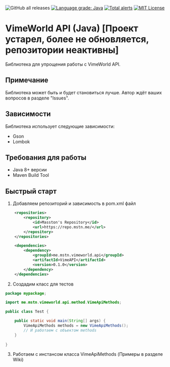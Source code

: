 ![GitHub all releases](https://img.shields.io/github/downloads/MVSSTON/VimeAPI/total?style=for-the-badge)
[![Language grade: Java](https://img.shields.io/lgtm/grade/java/g/MVSSTON/VimeAPI.svg?logo=lgtm&logoWidth=18&style=for-the-badge)](https://lgtm.com/projects/g/MVSSTON/VimeAPI/context:java)
[![Total alerts](https://img.shields.io/lgtm/alerts/g/MVSSTON/VimeAPI.svg?logo=lgtm&logoWidth=18&style=for-the-badge)](https://lgtm.com/projects/g/MVSSTON/VimeAPI/alerts/)
[![MIT License](http://img.shields.io/badge/license-MIT-blue.svg?style=for-the-badge)](https://github.com/MVSSTON/VimeAPI/blob/main/LICENSE)

# VimeWorld API (Java) [Проект устарел, более не обновляется, репозитории неактивны]
Библиотека для упрощения работы с VimeWorld API.

## Примечание
Библиотека может быть и будет становиться лучше. Автор ждёт ваших вопросов в разделе "Issues".

## Зависимости
Библиотека использует следующие зависимости:
- Gson
- Lombok

## Требования для работы
- Java 8+ версии
- Maven Build Tool

## Быстрый старт
1. Добавляем репозиторий и зависимость в pom.xml файл
```xml
    <repositories>
        <repository>
            <id>Masston's Repository</id>
            <url>https://repo.mstn.me/</url>
        </repository>
    </repositories>

    <dependencies>
        <dependency>
            <groupId>me.mstn.vimeworld.api</groupId>
            <artifactId>VimeAPI</artifactId>
            <version>0.1.0</version>
        </dependency>
    </dependencies>
```
2. Создадим класс для тестов
```java
package mypackage;

import me.mstn.vimeworld.api.method.VimeApiMethods;

public class Test {

    public static void main(String[] args) {
        VimeApiMethods methods = new VimeApiMethods();
        // И работаем с объектом methods
    }
    
}

```
3. Работаем с инстансом класса VimeApiMethods (Примеры в разделе Wiki) 

